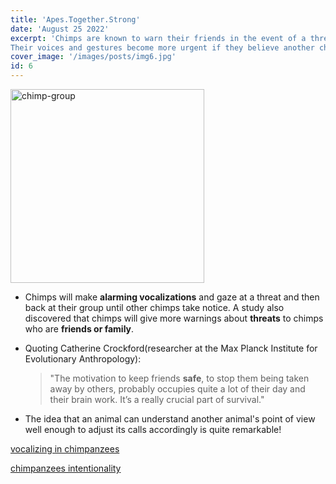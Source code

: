 ```yaml
---
title: 'Apes.Together.Strong'
date: 'August 25 2022'
excerpt: 'Chimps are known to warn their friends in the event of a threat.
Their voices and gestures become more urgent if they believe another chimp is unaware.'
cover_image: '/images/posts/img6.jpg'
id: 6
---
```


<img src='/images/posts/img6.jpg' width='310' alt='chimp-group' />

- Chimps will make **alarming vocalizations** and gaze at a threat and then back at their group until other chimps take notice. A study also discovered that chimps will give more warnings about **threats** to chimps who are **friends or family**.
- Quoting Catherine Crockford(researcher at the Max Planck Institute for Evolutionary Anthropology):

  > "The motivation to keep friends **safe**, to stop them being taken away by others, probably occupies quite a lot of their day and their brain work. It’s a really crucial part of survival."

- The idea that an animal can understand another animal's point of view well enough to adjust its calls accordingly is quite remarkable!

[vocalizing in chimpanzees](https://www.science.org/doi/10.1126/sciadv.1701742)

[chimpanzees intentionality](https://journals.plos.org/plosone/article?id=10.1371/journal.pone.0076674)
